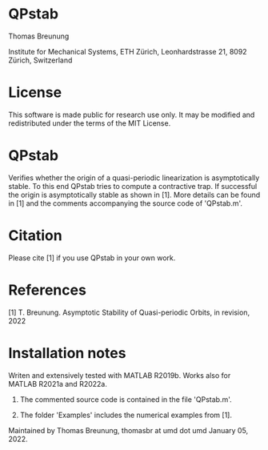 # QPstab
Thomas Breunung  

Institute for Mechanical Systems, ETH Zürich, Leonhardstrasse 21, 8092 Zürich, Switzerland

# License 
This software is made public for research use only. It may be modified and redistributed under the terms of the MIT License.

# QPstab

Verifies whether the origin of a quasi-periodic linearization is asymptotically stable. To this end QPstab tries to compute a contractive trap. If successful the origin is asymptotically stable as shown in [1]. More details can be found in [1] and the comments accompanying the source code of 'QPstab.m'.  

# Citation
Please cite [1] if you use QPstab in your own work.

# References

[1] T. Breunung. Asymptotic Stability of Quasi-periodic Orbits, in revision, 2022 

# Installation notes

Writen and extensively tested with MATLAB R2019b. Works also for MATLAB R2021a and R2022a. 

 1) The commented source code is contained in the file 'QPstab.m'. 

 2) The folder 'Examples' includes the numerical examples from [1].
    
Maintained by Thomas Breunung, thomasbr at umd dot umd January 05, 2022.
